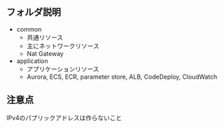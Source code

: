 
## フォルダ説明
- common
    - 共通リソース
    - 主にネットワークリソース
    - Nat Gateway
- application
    - アプリケーションリソース
    - Aurora, ECS, ECR, parameter store, ALB, CodeDeploy, CloudWatch

## 注意点
IPv4のパブリックアドレスは作らないこと
